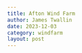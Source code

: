 ```yaml
---
title: Afton Wind Farm
author: James Twallin
date: 2023-12-03
category: windfarm
layout: post
---
```

